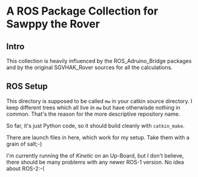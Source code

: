 # A ROS Package Collection for Sawppy the Rover

## Intro

This collection is heavily influenced by the ROS_Adruino_Bridge packages and by the original
SGVHAK_Rover sources for all the calculations.

## ROS Setup

This directory is supposed to be called `mw` in your catkin source directory. I keep different trees
which all live in `mw` but have otherwisde nothing in common. That's the reason for the more
descriptive repository name.

So far, it's just Python code, so it should build cleanly with `catkin_make`.

There are launch files in here, which work for my setup. Take them with a grain of salt;-)

I'm currently running the of *Kinetic* on an Up-Board, but I don't believe, there should be many
problems with any newer ROS-1 version. No idea about ROS-2:-(
